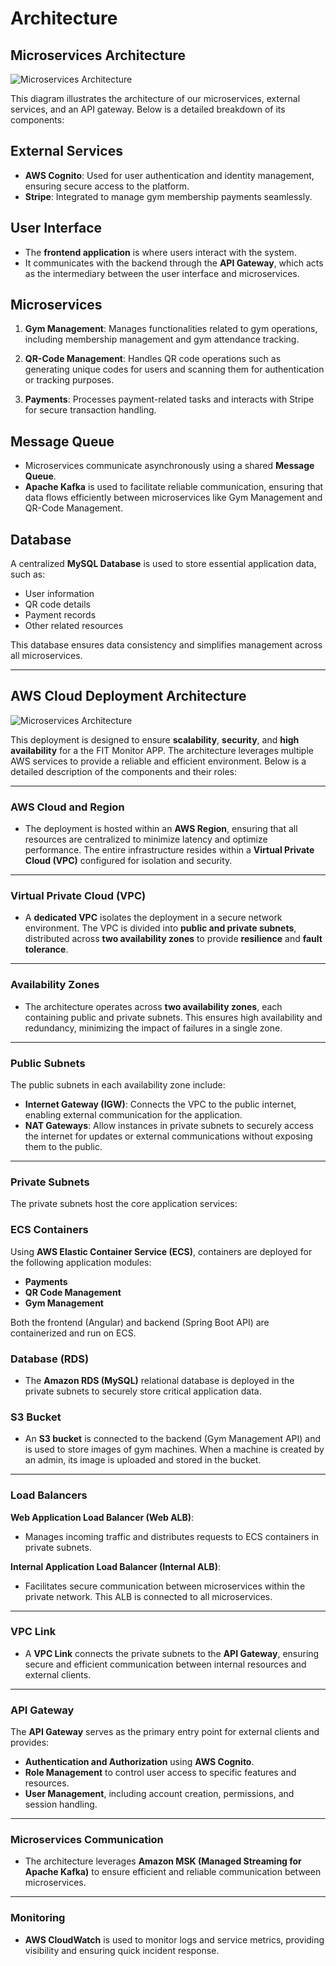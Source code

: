 # Architecture

## Microservices Architecture

![Microservices Architecture](../files/microservices.drawio.png)

This diagram illustrates the architecture of our microservices, external services, and an API gateway. Below is a detailed breakdown of its components:

## External Services

- **AWS Cognito**: Used for user authentication and identity management, ensuring secure access to the platform.
- **Stripe**: Integrated to manage gym membership payments seamlessly.

## User Interface

- The **frontend application** is where users interact with the system.
- It communicates with the backend through the **API Gateway**, which acts as the intermediary between the user interface and microservices.

## Microservices

1. **Gym Management**:
Manages functionalities related to gym operations, including membership management and gym attendance tracking.

2. **QR-Code Management**:
Handles QR code operations such as generating unique codes for users and scanning them for authentication or tracking purposes.

3. **Payments**:
Processes payment-related tasks and interacts with Stripe for secure transaction handling.

## Message Queue

- Microservices communicate asynchronously using a shared **Message Queue**.
- **Apache Kafka** is used to facilitate reliable communication, ensuring that data flows efficiently between microservices like Gym Management and QR-Code Management.

## Database
A centralized **MySQL Database** is used to store essential application data, such as:

  - User information
  - QR code details
  - Payment records
  - Other related resources

This database ensures data consistency and simplifies management across all microservices.

---

## AWS Cloud Deployment Architecture

![Microservices Architecture](../files/updated_arq.drawio.png)

This deployment is designed to ensure **scalability**, **security**, and **high availability** for a the FIT Monitor APP. The architecture leverages multiple AWS services to provide a reliable and efficient environment. Below is a detailed description of the components and their roles:

---

### AWS Cloud and Region

- The deployment is hosted within an **AWS Region**, ensuring that all resources are centralized to minimize latency and optimize performance. The entire infrastructure resides within a **Virtual Private Cloud (VPC)** configured for isolation and security.

---

### Virtual Private Cloud (VPC)

- A **dedicated VPC** isolates the deployment in a secure network environment. The VPC is divided into **public and private subnets**, distributed across **two availability zones** to provide **resilience** and **fault tolerance**.

---

### Availability Zones

- The architecture operates across **two availability zones**, each containing public and private subnets. This ensures high availability and redundancy, minimizing the impact of failures in a single zone.

---

### Public Subnets

The public subnets in each availability zone include:

- **Internet Gateway (IGW)**: Connects the VPC to the public internet, enabling external communication for the application.  
- **NAT Gateways**: Allow instances in private subnets to securely access the internet for updates or external communications without exposing them to the public.

---

### Private Subnets

The private subnets host the core application services:

### ECS Containers

Using **AWS Elastic Container Service (ECS)**, containers are deployed for the following application modules:

  - **Payments**
  - **QR Code Management**
  - **Gym Management**

Both the frontend (Angular) and backend (Spring Boot API) are containerized and run on ECS.

### Database (RDS)

- The **Amazon RDS (MySQL)** relational database is deployed in the private subnets to securely store critical application data.

### S3 Bucket

- An **S3 bucket** is connected to the backend (Gym Management API) and is used to store images of gym machines. When a machine is created by an admin, its image is uploaded and stored in the bucket.

---

### Load Balancers

**Web Application Load Balancer (Web ALB)**:

  - Manages incoming traffic and distributes requests to ECS containers in private subnets.

**Internal Application Load Balancer (Internal ALB)**:

  - Facilitates secure communication between microservices within the private network. This ALB is connected to all microservices.

---

### VPC Link

- A **VPC Link** connects the private subnets to the **API Gateway**, ensuring secure and efficient communication between internal resources and external clients.

---

### API Gateway

The **API Gateway** serves as the primary entry point for external clients and provides:

- **Authentication and Authorization** using **AWS Cognito**.  
- **Role Management** to control user access to specific features and resources.  
- **User Management**, including account creation, permissions, and session handling.

---

### Microservices Communication

- The architecture leverages **Amazon MSK (Managed Streaming for Apache Kafka)** to ensure efficient and reliable communication between microservices.

---

### Monitoring

- **AWS CloudWatch** is used to monitor logs and service metrics, providing visibility and ensuring quick incident response.
